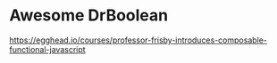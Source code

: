 # Awesome DrBoolean

https://egghead.io/courses/professor-frisby-introduces-composable-functional-javascript